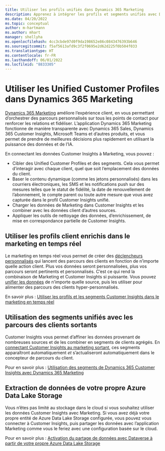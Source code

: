 ```yaml
---
title: Utiliser les profils unifiés dans Dynamics 365 Marketing
description: Apprenez à intégrer les profils et segments unifiés avec Dynamics 365 Marketing.
ms.date: 04/20/2022
ms.topic: conceptual
author: m-hartmann
ms.author: mhart
manager: shellyha
ms.openlocfilehash: 4cc3cbde97d0f9da198652e86c0843476393b646
ms.sourcegitcommit: f5af5613afd9c3f2f0695e2d62d225f0b504f033
ms.translationtype: HT
ms.contentlocale: fr-FR
ms.lasthandoff: 06/01/2022
ms.locfileid: "8833305"
---
```

# <a name="work-with-unified-customer-profiles-in-dynamics-365-marketing"></a>Utiliser les Unified Customer Profiles dans Dynamics 365 Marketing

[Dynamics 365 Marketing](/dynamics365/marketing/overview) améliore l’expérience client, en vous permettant d’orchestrer des parcours personnalisés sur tous les points de contact pour renforcer les relations et fidéliser. L’application Dynamics 365 Marketing fonctionne de manière transparente avec Dynamics 365 Sales, Dynamics 365 Customer Insights, Microsoft Teams et d’autres produits, et vous permet de prendre de meilleures décisions plus rapidement en utilisant la puissance des données et de l’IA.

En connectant les données Customer Insights à Marketing, vous pouvez :

- Cibler des Unified Customer Profiles et des segments. Cela vous permet d’interagir avec chaque client, quel que soit l’emplacement des données du client.
- Baser le contenu dynamique (comme les jetons personnalisés) dans les courriers électroniques, les SMS et les notifications push sur des mesures telles que le statut de fidélité, la date de renouvellement de l’abonnement, le compte parent ou toute autre mesure que vous avez capturée dans le profil Customer Insights unifié.
- Charger les données de Marketing dans Customer Insights et les combiner avec les données client d’autres sources.
- Appliquer les outils de nettoyage des données, d’enrichissement, de mise en correspondance partielle de Customer Insights.

## <a name="use-rich-customer-profiles-in-real-time-marketing"></a>Utiliser les profils client enrichis dans le marketing en temps réel

Le marketing en temps réel vous permet de créer des [déclencheurs personnalisés](/dynamics365/marketing/real-time-marketing-custom-triggers) qui lancent des parcours des clients en fonction de n’importe quelle action client. Plus vos données seront personnalisées, plus vos parcours seront pertinents et personnalisés. C’est ce qui rend la combinaison de Marketing et Customer Insights si puissante. Vous pouvez [unifier les données](data-unification.md) de n’importe quelle source, puis les utiliser pour alimenter des parcours des clients hyper-personnalisés.

En savoir plus : [Utiliser les profils et les segments Customer Insights dans le marketing en temps réel](/dynamics365/marketing/real-time-marketing-ci-profile)

## <a name="use-unified-segments-with-outbound-customer-journeys"></a>Utilisation des segments unifiés avec les parcours des clients sortants

Customer Insights vous permet d’affiner les données provenant de nombreuses sources et de les combiner en segments de clients agrégés. En [connectant Customer Insights au marketing sortant](export-dynamics365-marketing.md), ces segments apparaîtront automatiquement *et* s’actualiseront automatiquement dans le concepteur de parcours du client.

Pour en savoir plus : [Utilisation des segments de Dynamics 365 Customer Insights avec Dynamics 365 Marketing](/dynamics365/marketing/customer-insights-segments)

## <a name="pull-data-from-your-own-azure-data-lake-storage"></a>Extraction de données de votre propre Azure Data Lake Storage

Vous n’êtes pas limité au stockage dans le cloud si vous souhaitez utiliser les données Customer Insights avec Marketing. Si vous avez déjà votre propre entité de Azure Data Lake Storage configurée, vous pouvez vous connecter à Customer Insights, puis partager les données avec l’application Marketing comme vous le feriez avec une configuration basée sur le cloud.

Pour en savoir plus : [Activation du partage de données avec Dataverse à partir de votre propre Azure Data Lake Storage](customer-insights-dataverse.md#enable-data-sharing-with-dataverse-from-your-own-azure-data-lake-storage-preview)
